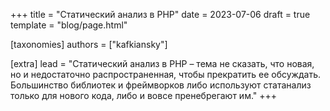 +++
title = "Статический анализ в PHP"
date = 2023-07-06
draft = true
template = "blog/page.html"

[taxonomies]
authors = ["kafkiansky"]

[extra]
lead = "Статический анализ в PHP – тема не сказать, что новая, но и недостаточно распространенная, чтобы прекратить ее обсуждать. Большинство библиотек и фреймворков либо используют статанализ только для нового кода, либо и вовсе пренебрегают им."
+++
